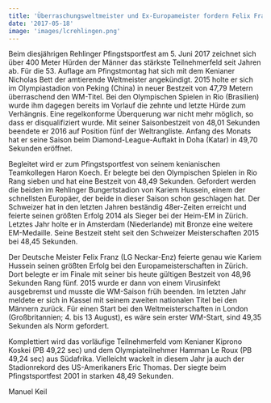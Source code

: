 ```yaml
---
title: 'Überraschungsweltmeister und Ex-Europameister fordern Felix Franz über 400 Meter Hürden'
date: '2017-05-18'
image: 'images/lcrehlingen.png'
---
```


Beim diesjährigen Rehlinger Pfingstsportfest am 5. Juni 2017 zeichnet sich über 400 Meter Hürden der Männer das stärkste Teilnehmerfeld seit Jahren ab. Für die 53. Auflage am Pfingstmontag hat sich mit dem Kenianer Nicholas Bett der amtierende Weltmeister angekündigt. 2015 holte er sich im Olympiastadion von Peking (China) in neuer Bestzeit von 47,79 Metern überraschend den WM-Titel. Bei den Olympischen Spielen in Rio (Brasilien) wurde ihm dagegen bereits im Vorlauf die zehnte und letzte Hürde zum Verhängnis. Eine regelkonforme Überquerung war nicht mehr möglich, so dass er disqualifiziert wurde. Mit seiner Saisonbestzeit von 48,01 Sekunden beendete er 2016 auf Position fünf der Weltrangliste. Anfang des Monats hat er seine Saison beim Diamond-League-Auftakt in Doha (Katar) in 49,70 Sekunden eröffnet.

Begleitet wird er zum Pfingstsportfest von seinem kenianischen Teamkollegen Haron Koech. Er belegte bei den Olympischen Spielen in Rio Rang sieben und hat eine Bestzeit von 48,49 Sekunden. Gefordert werden die beiden im Rehlinger Bungertstadion von Kariem Hussein, einem der schnellsten Europäer, der beide in dieser Saison schon geschlagen hat. Der Schweizer hat in den letzten Jahren beständig 48er-Zeiten erreicht und feierte seinen größten Erfolg 2014 als Sieger bei der Heim-EM in Zürich. Letztes Jahr holte er in Amsterdam (Niederlande) mit Bronze eine weitere EM-Medaille. Seine Bestzeit steht seit den Schweizer Meisterschaften 2015 bei 48,45 Sekunden.

Der Deutsche Meister Felix Franz (LG Neckar-Enz) feierte genau wie Kariem Hussein seinen größten Erfolg bei den Europameisterschaften in Zürich. Dort belegte er im Finale mit seiner bis heute gültigen Bestzeit von 48,96 Sekunden Rang fünf. 2015 wurde er dann von einem Virusinfekt ausgebremst und musste die WM-Saison früh beenden. Im letzten Jahr meldete er sich in Kassel mit seinem zweiten nationalen Titel bei den Männern zurück. Für einen Start bei den Weltmeisterschaften in London (Großbritannien; 4. bis 13 August), es wäre sein erster WM-Start, sind 49,35 Sekunden als Norm gefordert.

Komplettiert wird das vorläufige Teilnehmerfeld vom Kenianer Kiprono Koskei (PB 49,22 sec) und dem Olympiateilnehmer Hamman Le Roux (PB 49,24 sec) aus Südafrika. Vielleicht wackelt in diesem Jahr ja auch der Stadionrekord des US-Amerikaners Eric Thomas. Der siegte beim Pfingstsportfest 2001 in starken 48,49 Sekunden.

Manuel Keil